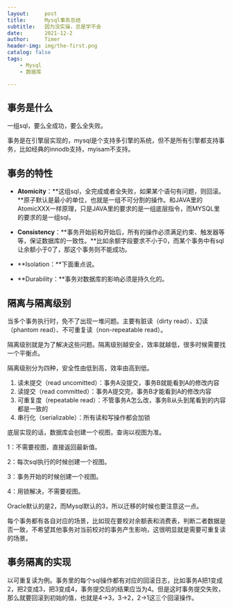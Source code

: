 ```yaml
---
layout:     post
title:      Mysql事务总结
subtitle:   因为没实操，总是学不会
date:       2021-12-2
author:     Timer
header-img: img/the-first.png
catalog: false
tags:
    - Mysql
    - 数据库

---
```


## 事务是什么

一组sql，要么全成功，要么全失败。

事务是在引擎层实现的，mysql是个支持多引擎的系统，但不是所有引擎都支持事务，比如经典的innodb支持，myisam不支持。  



## 事务的特性

- **Atomicity**：**这组sql，全完成或者全失败，如果某个语句有问题，则回滚。**原子默认是最小的单位，也就是一组不可分割的操作。和JAVA里的AtomicXXX一样原理，只是JAVA里的要求的是一组底层指令，而MYSQL里的要求的是一组sql。

- **Consistency**：**事务开始前和开始后，所有的操作必须满足约束、触发器等等，保证数据库的一致性。**比如余额字段要求不小于0，而某个事务中有sql让余额小于0了，那这个事务则不能成功。

- **Isolation：**下面重点说。

- **Durability：**事务对数据库的影响必须是持久化的。  



## 隔离与隔离级别

当多个事务执行时，免不了出现一堆问题。主要有脏读（dirty read）、幻读（phantom read）、不可重复读（non-repeatable read）。

隔离级别就是为了解决这些问题。隔离级别越安全，效率就越低，很多时候需要找一个平衡点。

隔离级别分为四种，安全性由低到高，效率由高到低。

1. 读未提交（read uncomitted）：事务A没提交，事务B就能看到A的修改内容
2. 读提交（read committed）：事务A提交完，事务B才能看到A的修改内容
3. 可重复度（repeatable read）：不管事务A怎么改，事务B从头到尾看到的内容都是一致的
4. 串行化（serializable）：所有读和写操作都会加锁

底层实现的话，数据库会创建一个视图，查询以视图为准。

1：不需要视图，直接返回最新值。

2：每次sql执行的时候创建一个视图。

3：事务开始的时候创建一个视图。

4：用锁解决，不需要视图。

Oracle默认的是2，而Mysql默认的3，所以迁移的时候也要注意这一点。

每个事务都有各自对应的场景，比如现在要校对余额表和消费表，判断二者数据是否一致，不希望其他事务对当前校对的事务产生影响，这很明显就是需要可重复读的场景。  



## 事务隔离的实现

以可重复读为例。事务里的每个sql操作都有对应的回滚日志，比如事务A把1变成2，把2变成3，把3变成4，事务提交后的结果应当为4。但是这时事务提交失败，那么就要回滚到初始的值，也就是4->3，3->2，2->1这三个回滚操作。















































